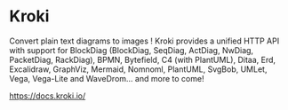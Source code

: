 # Kroki

Convert plain text diagrams to images !
Kroki provides a unified HTTP API with support for BlockDiag (BlockDiag, SeqDiag, ActDiag, NwDiag, PacketDiag, RackDiag), BPMN, Bytefield, C4 (with PlantUML), Ditaa, Erd, Excalidraw, GraphViz, Mermaid, Nomnoml, PlantUML, SvgBob, UMLet, Vega, Vega-Lite and WaveDrom…​ and more to come!

https://docs.kroki.io/
